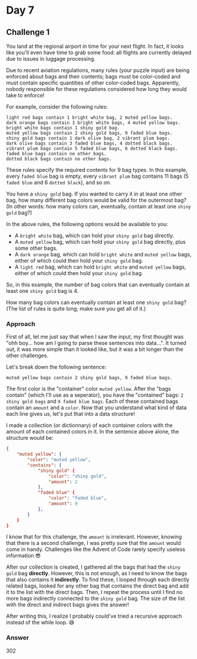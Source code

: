 # Day 7

## Challenge 1

You land at the regional airport in time for your next flight. In fact, it looks like you'll even have time to grab some food: all flights are currently delayed due to issues in luggage processing.

Due to recent aviation regulations, many rules (your puzzle input) are being enforced about bags and their contents; bags must be color-coded and must contain specific quantities of other color-coded bags. Apparently, nobody responsible for these regulations considered how long they would take to enforce!

For example, consider the following rules:

```
light red bags contain 1 bright white bag, 2 muted yellow bags.
dark orange bags contain 3 bright white bags, 4 muted yellow bags.
bright white bags contain 1 shiny gold bag.
muted yellow bags contain 2 shiny gold bags, 9 faded blue bags.
shiny gold bags contain 1 dark olive bag, 2 vibrant plum bags.
dark olive bags contain 3 faded blue bags, 4 dotted black bags.
vibrant plum bags contain 5 faded blue bags, 6 dotted black bags.
faded blue bags contain no other bags.
dotted black bags contain no other bags.
```

These rules specify the required contents for 9 bag types. In this example, every `faded blue` bag is empty, every `vibrant plum` bag contains 11 bags (5 `faded blue` and 6 `dotted black`), and so on.

You have a `shiny gold` bag. If you wanted to carry it in at least one other bag, how many different bag colors would be valid for the outermost bag? (In other words: how many colors can, eventually, contain at least one `shiny gold` bag?)

In the above rules, the following options would be available to you:

-   A `bright white` bag, which can hold your `shiny gold` bag directly.
-   A `muted yellow` bag, which can hold your `shiny gold` bag directly, plus some other bags.
-   A `dark orange` bag, which can hold `bright white` and `muted yellow` bags, either of which could then hold your `shiny gold` bag.
-   A `light red` bag, which can hold `bright white` and `muted yellow` bags, either of which could then hold your `shiny gold` bag.

So, in this example, the number of bag colors that can eventually contain at least one `shiny gold` bag is 4.

How many bag colors can eventually contain at least one `shiny gold` bag? (The list of rules is quite long; make sure you get all of it.)

### Approach

First of all, let me just say that when I saw the input, my first thought was "ohh boy... how am I going to parse these sentences into data...". It turned out, it was more simple than it looked like, but it was a bit longer than the other challenges.

Let's break down the following sentence:

```
muted yellow bags contain 2 shiny gold bags, 9 faded blue bags.
```

The first color is the "container" color `muted yellow`. After the "bags contain" (which I'll use as a seperator), you have the "contained" bags: `2 shiny gold bags` and `9 faded blue bags`. Each of these contained bags contain an `amount` and a `color`. Now that you understand what kind of data each line gives us, let's put that into a data structure!

I made a collection (or dictionnary) of each container colors with the amount of each contained colors in it. In the sentence above alone, the structure would be:

```json
{
    "muted yellow": {
        "color": "muted yellow",
        "contains": {
            "shiny gold" {
                "color": "shiny gold",
                "amount": 2
            },
            "faded blue" {
                "color": "faded blue",
                "amount": 9
            },
        }
    }
}
```

I know that for this challenge, the `amount` is irrelevant. However, knowing that there is a second challenge, I was pretty sure that the `amount` would come in handy. Challenges like the Advent of Code rarely specify useless information 😎

After our collection is created, I gathered all the bags that had the `shiny gold` bag **directly**. However, this is not enough, as I need to know the bags that also contains it **indirectly**. To find these, I looped through each directly related bags, looked for any other bag that contains the direct bag and add it to the list with the direct bags. Then, I repeat the process until I find no more bags indirectly connected to the `shiny gold` bag. The size of the list with the direct and indirect bags gives the answer!

After writing this, I realize I probably could've tried a recursive approach instead of the while loop. 😅

### Answer

302
